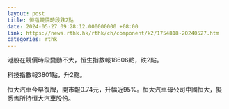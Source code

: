 ```yaml
---
layout: post
title: 恒指競價時段跌2點
date: 2024-05-27 09:28:12.000000000 +08:00
link: https://news.rthk.hk/rthk/ch/component/k2/1754818-20240527.htm
categories: rthk
---
```


港股在競價時段變動不大，恒生指數報18606點，跌2點。

科技指數報3801點，升2點。

恒大汽車今早復牌，開市報0.74元，升幅近95%。恒大汽車母公司中國恒大，擬悉售所持恒大汽車股份。
